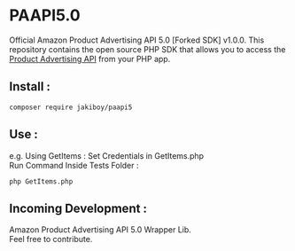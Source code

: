 # PAAPI5.0

Official Amazon Product Advertising API 5.0 [Forked SDK] v1.0.0.
This repository contains the open source PHP SDK that allows you to access the [Product Advertising API](https://webservices.amazon.com/paapi5/documentation/index.html) from your PHP app.

## Install :

```
composer require jakiboy/paapi5
```

## Use :

e.g. Using GetItems : Set Credentials in GetItems.php  
Run Command Inside Tests Folder :

```
php GetItems.php
```

## Incoming Development :

Amazon Product Advertising API 5.0 Wrapper Lib.  
Feel free to contribute.